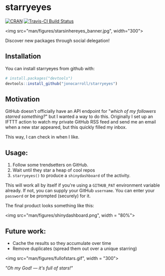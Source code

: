 # starryeyes

[![CRAN](https://www.r-pkg.org/badges/version/starryeyes)]()
[![Travis-CI Build Status](https://travis-ci.org/jonocarroll/starryeyes.svg?branch=master)](https://travis-ci.org/jonocarroll/starryeyes)

<img src="man/figures/starsinhereyes_banner.jpg", width="300"></img>

Discover new packages through social delegation! 

## Installation

You can install starryeyes from github with:

``` r
# install.packages("devtools")
devtools::install_github("jonocarroll/starryeyes")
```

## Motivation

GitHub doesn't officially have an API endpoint for "_which of my followers starred something?_" but I wanted a way to do this. Originally I set up an IFTTT action to watch my private GitHub RSS feed and send me an email when a new star appeared, but this quickly filled my inbox.

This way, I can check in when I like.


## Usage:

1. Follow some trendsetters on GitHub.
2. Wait until they star a heap of cool repos
3. `starryeyes()` to produce a `shinydashboard` of the activity.

This will work all by itself if you're using a `GITHUB_PAT` environment variable already. If not, you can supply your GitHub `username`. You can enter your `password` or be prompted (securely) for it.

The final product looks something like this:

<img src="man/figures/shinydashboard.png", width = "80%"></img>


## Future work:

- Cache the results so they accumulate over time
- Remove duplicates (spread them out over a unique starring)


<img src="man/figures/fullofstars.gif", width = "300"></img>

_"Oh my God! — it's full of stars!"_
